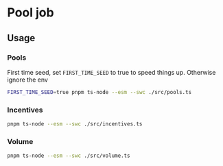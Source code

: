 # Pool job

## Usage

### Pools

First time seed, set `FIRST_TIME_SEED` to true to speed things up. Otherwise ignore the env

```bash
FIRST_TIME_SEED=true pnpm ts-node --esm --swc ./src/pools.ts
```

### Incentives

```bash
pnpm ts-node --esm --swc ./src/incentives.ts 
```

### Volume

```bash
pnpm ts-node --esm --swc ./src/volume.ts 
```
